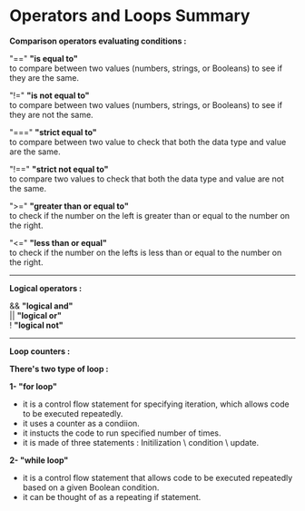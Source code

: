 # Operators and Loops Summary

**Comparison operators evaluating conditions :** 

"==" **"is equal to"** <br> 
to compare between two values (numbers, strings, or Booleans) to see if they are the same.

"!=" **"is not equal to"** <br>
to compare between two values (numbers, strings, or Booleans) to see if they are not the same.

"===" **"strict equal to"** <br>
to compare between two value to check that both the data type and value are the same. 

"!==" **"strict not equal to"** <br>
to compare two values to check that both the data type and value are not the same. 

">=" **"greater than or equal to"** <br>
to check if the number on the left is greater than or equal to the number on the right. 

"<=" **"less than or equal"** <br>
to check if the number on the lefts is less than or equal to the number on the right. 

-------------------------------------------------------------------------------------------------------------------------

**Logical operators :** 

&& **"logical and"** <br>
|| **"logical or"** <br>
! **"logical not"** <br>

-------------------------------------------------------------------------------------------------------------------------
**Loop counters :** 

**There's two type of loop :** 

**1- "for loop"** 
- it is a control flow statement for specifying iteration, which allows code to be executed repeatedly.
- it  uses a counter as a condiion.
- it  instucts the code to run specified number of times.
- it is made of three statements : Initilization \ condition \ update. 


**2- "while loop"** 
- it is a control flow statement that allows code to be executed repeatedly based on a given Boolean condition. 
- it can be thought of as a repeating if statement.